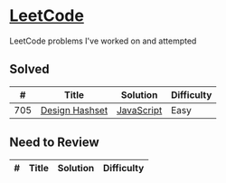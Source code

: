 # [LeetCode](https://leetcode.com/problemset/all/)
LeetCode problems I've worked on and attempted

## Solved
| # | Title | Solution | Difficulty |
| - | ----- | -------- | ---------- |
| 705 | [Design Hashset](https://leetcode.com/problems/design-hashset/) | [JavaScript](https://github.com/alvinlo92/LeetCode/blob/master/705.%20Design%20HashSet/designHashSet.js) | Easy |


## Need to Review
| # | Title | Solution | Difficulty |
| - | ----- | -------- | ---------- |
